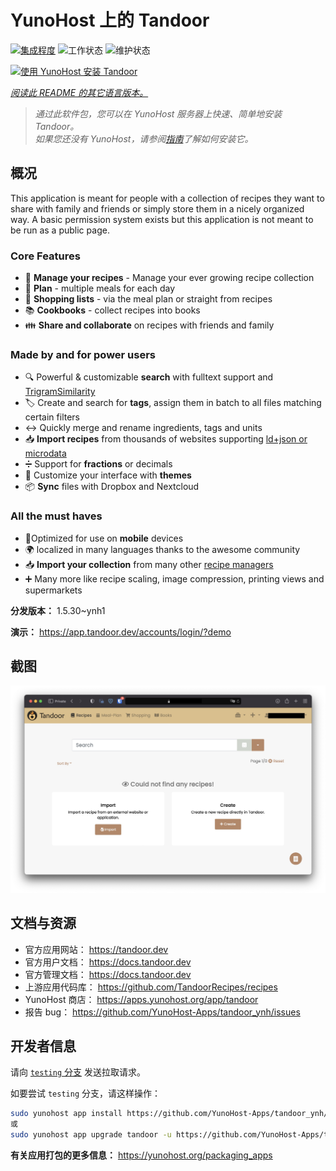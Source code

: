 <!--
注意：此 README 由 <https://github.com/YunoHost/apps/tree/master/tools/readme_generator> 自动生成
请勿手动编辑。
-->

# YunoHost 上的 Tandoor

[![集成程度](https://apps.yunohost.org/badge/integration/tandoor)](https://ci-apps.yunohost.org/ci/apps/tandoor/)
![工作状态](https://apps.yunohost.org/badge/state/tandoor)
![维护状态](https://apps.yunohost.org/badge/maintained/tandoor)

[![使用 YunoHost 安装 Tandoor](https://install-app.yunohost.org/install-with-yunohost.svg)](https://install-app.yunohost.org/?app=tandoor)

*[阅读此 README 的其它语言版本。](./ALL_README.md)*

> *通过此软件包，您可以在 YunoHost 服务器上快速、简单地安装 Tandoor。*  
> *如果您还没有 YunoHost，请参阅[指南](https://yunohost.org/install)了解如何安装它。*

## 概况

This application is meant for people with a collection of recipes they want to share with family and friends or simply
store them in a nicely organized way. A basic permission system exists but this application is not meant to be run as 
a public page.

### Core Features

- 🥗 **Manage your recipes** - Manage your ever growing recipe collection
- 📆 **Plan** - multiple meals for each day
- 🛒 **Shopping lists** - via the meal plan or straight from recipes
- 📚 **Cookbooks** - collect recipes into books
- 👪 **Share and collaborate** on recipes with friends and family

### Made by and for power users

- 🔍 Powerful & customizable **search** with fulltext support and [TrigramSimilarity](https://docs.djangoproject.com/en/3.0/ref/contrib/postgres/search/#trigram-similarity)
- 🏷️ Create and search for **tags**, assign them in batch to all files matching certain filters
- ↔️ Quickly merge and rename ingredients, tags and units 
- 📥️ **Import recipes** from thousands of websites supporting [ld+json or microdata](https://schema.org/Recipe)
- ➗ Support for **fractions** or decimals
- 🎨 Customize your interface with **themes**
- 📦 **Sync** files with Dropbox and Nextcloud
  
### All the must haves

- 📱Optimized for use on **mobile** devices
- 🌍 localized in many languages thanks to the awesome community
- 📥️ **Import your collection** from many other [recipe managers](https://docs.tandoor.dev/features/import_export/)
- ➕ Many more like recipe scaling, image compression, printing views and supermarkets

**分发版本：** 1.5.30~ynh1

**演示：** <https://app.tandoor.dev/accounts/login/?demo>

## 截图

![Tandoor 的截图](./doc/screenshots/example.jpg)

## 文档与资源

- 官方应用网站： <https://tandoor.dev>
- 官方用户文档： <https://docs.tandoor.dev>
- 官方管理文档： <https://docs.tandoor.dev>
- 上游应用代码库： <https://github.com/TandoorRecipes/recipes>
- YunoHost 商店： <https://apps.yunohost.org/app/tandoor>
- 报告 bug： <https://github.com/YunoHost-Apps/tandoor_ynh/issues>

## 开发者信息

请向 [`testing` 分支](https://github.com/YunoHost-Apps/tandoor_ynh/tree/testing) 发送拉取请求。

如要尝试 `testing` 分支，请这样操作：

```bash
sudo yunohost app install https://github.com/YunoHost-Apps/tandoor_ynh/tree/testing --debug
或
sudo yunohost app upgrade tandoor -u https://github.com/YunoHost-Apps/tandoor_ynh/tree/testing --debug
```

**有关应用打包的更多信息：** <https://yunohost.org/packaging_apps>
